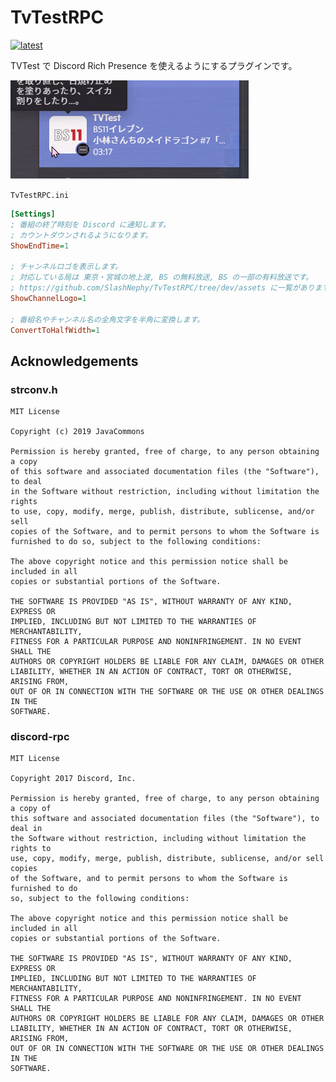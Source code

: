 # TvTestRPC

[![latest](https://github.com/SlashNephy/TvTestRPC/actions/workflows/latest.yml/badge.svg)](https://github.com/SlashNephy/TvTestRPC/actions/workflows/latest.yml)

TVTest で Discord Rich Presence を使えるようにするプラグインです。

[![screenshot.png](https://raw.githubusercontent.com/SlashNephy/TvTestRPC/dev/docs/screenshot.png)](https://github.com/SlashNephy/TvTestRPC)

`TvTestRPC.ini`

```ini
[Settings]
; 番組の終了時刻を Discord に通知します。
; カウントダウンされるようになります。
ShowEndTime=1

; チャンネルロゴを表示します。
; 対応している局は 東京・宮城の地上波, BS の無料放送, BS の一部の有料放送です。
; https://github.com/SlashNephy/TvTestRPC/tree/dev/assets に一覧があります。
ShowChannelLogo=1

; 番組名やチャンネル名の全角文字を半角に変換します。
ConvertToHalfWidth=1
```

## Acknowledgements

### strconv.h

```
MIT License

Copyright (c) 2019 JavaCommons

Permission is hereby granted, free of charge, to any person obtaining a copy
of this software and associated documentation files (the "Software"), to deal
in the Software without restriction, including without limitation the rights
to use, copy, modify, merge, publish, distribute, sublicense, and/or sell
copies of the Software, and to permit persons to whom the Software is
furnished to do so, subject to the following conditions:

The above copyright notice and this permission notice shall be included in all
copies or substantial portions of the Software.

THE SOFTWARE IS PROVIDED "AS IS", WITHOUT WARRANTY OF ANY KIND, EXPRESS OR
IMPLIED, INCLUDING BUT NOT LIMITED TO THE WARRANTIES OF MERCHANTABILITY,
FITNESS FOR A PARTICULAR PURPOSE AND NONINFRINGEMENT. IN NO EVENT SHALL THE
AUTHORS OR COPYRIGHT HOLDERS BE LIABLE FOR ANY CLAIM, DAMAGES OR OTHER
LIABILITY, WHETHER IN AN ACTION OF CONTRACT, TORT OR OTHERWISE, ARISING FROM,
OUT OF OR IN CONNECTION WITH THE SOFTWARE OR THE USE OR OTHER DEALINGS IN THE
SOFTWARE.
```

### discord-rpc

```
MIT License

Copyright 2017 Discord, Inc.

Permission is hereby granted, free of charge, to any person obtaining a copy of
this software and associated documentation files (the "Software"), to deal in
the Software without restriction, including without limitation the rights to
use, copy, modify, merge, publish, distribute, sublicense, and/or sell copies
of the Software, and to permit persons to whom the Software is furnished to do
so, subject to the following conditions:

The above copyright notice and this permission notice shall be included in all
copies or substantial portions of the Software.

THE SOFTWARE IS PROVIDED "AS IS", WITHOUT WARRANTY OF ANY KIND, EXPRESS OR
IMPLIED, INCLUDING BUT NOT LIMITED TO THE WARRANTIES OF MERCHANTABILITY,
FITNESS FOR A PARTICULAR PURPOSE AND NONINFRINGEMENT. IN NO EVENT SHALL THE
AUTHORS OR COPYRIGHT HOLDERS BE LIABLE FOR ANY CLAIM, DAMAGES OR OTHER
LIABILITY, WHETHER IN AN ACTION OF CONTRACT, TORT OR OTHERWISE, ARISING FROM,
OUT OF OR IN CONNECTION WITH THE SOFTWARE OR THE USE OR OTHER DEALINGS IN THE
SOFTWARE.
```
